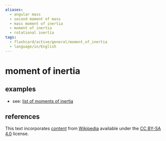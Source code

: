 ```yaml
---
aliases:
  - angular mass
  - second moment of mass
  - mass moment of inertia
  - moment of inertia
  - rotational inertia
tags:
  - flashcard/active/general/moment_of_inertia
  - language/in/English
---
```


# moment of inertia

## examples

- see: [list of moments of inertia](list%20of%20moments%20of%20inertia.md)

## references

This text incorporates [content](https://en.wikipedia.org/wiki/moment_of_inertia) from [Wikipedia](Wikipedia.md) available under the [CC BY-SA 4.0](https://creativecommons.org/licenses/by-sa/4.0/) license.
